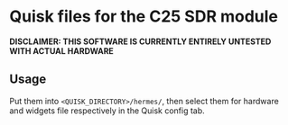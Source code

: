 # Quisk files for the C25 SDR module

**DISCLAIMER: THIS SOFTWARE IS CURRENTLY ENTIRELY UNTESTED WITH ACTUAL HARDWARE**

## Usage

Put them into `<QUISK_DIRECTORY>/hermes/`, then select them for hardware and widgets file respectively in the Quisk config tab.
